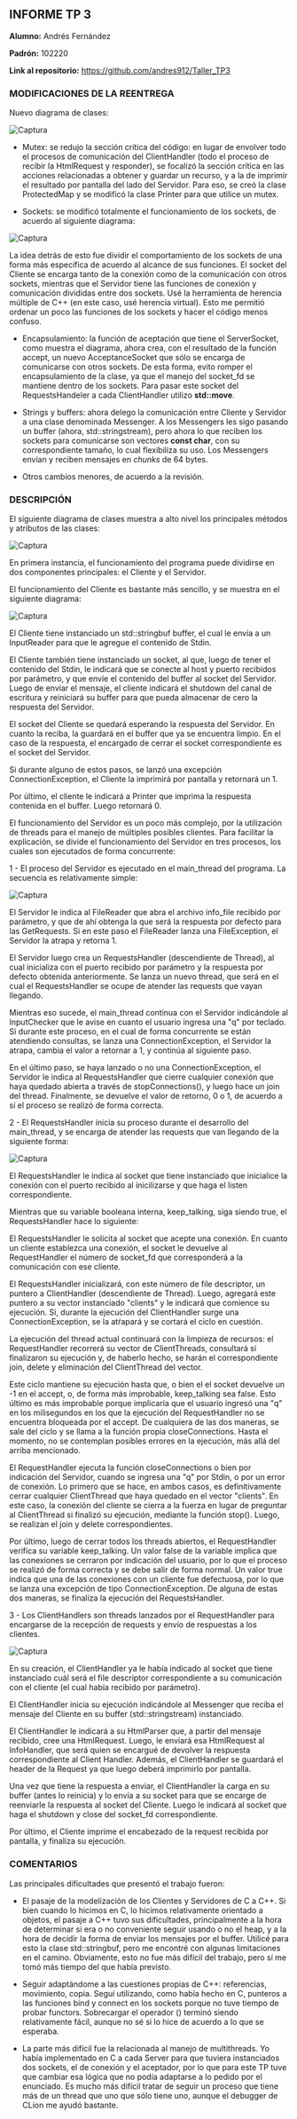 ## **INFORME TP 3**

**Alumno:** Andrés Fernández

**Padrón:** 102220

**Link al repositorio:** https://github.com/andres912/Taller_TP3


### **MODIFICACIONES DE LA REENTREGA**

Nuevo diagrama de clases:

![Captura](capturas/diagramaDeClases.jpg)

* Mutex: se redujo la sección crítica del código: en lugar de envolver todo el procesos de comunicación del ClientHandler (todo el proceso de recibir la HtmlRequest y responder), se focalizó la sección crítica en las acciones relacionadas a obtener y guardar un recurso, y a la de imprimir el resultado por pantalla del lado del Servidor. Para eso, se creó la clase ProtectedMap y se modificó la clase Printer para que utilice un mutex.

* Sockets: se modificó totalmente el funcionamiento de los sockets, de acuerdo al siguiente diagrama:

![Captura](capturas/sockets.jpg)

La idea detrás de esto fue dividir el comportamiento de los sockets de una forma más específica de acuerdo al alcance de sus funciones. El socket del Cliente se encarga tanto de la conexión como de la comunicación con otros sockets, mientras que el Servidor tiene las funciones de conexión y comunicación divididas entre dos sockets. Usé la herramienta de herencia múltiple de C++ (en este caso, usé herencia virtual). Esto me permitió ordenar un poco las funciones de los sockets y hacer el código menos confuso.

* Encapsulamiento: la función de aceptación que tiene el ServerSocket, como muestra el diagrama, ahora crea, con el resultado de la función accept, un nuevo AcceptanceSocket que sólo se encarga de comunicarse con otros sockets. De esta forma, evito romper el encapsulamiento de la clase, ya que el manejo del socket_fd se mantiene dentro de los sockets. Para pasar este socket del RequestsHandeler a cada ClientHandler utilizo **std::move**.

* Strings y buffers: ahora delego la comunicación entre Cliente y Servidor a una clase denominada Messenger. A los Messengers les sigo pasando un buffer (ahora, std::stringstream), pero ahora lo que reciben los sockets para comunicarse son vectores **const char**, con su correspondiente tamaño, lo cual flexibiliza su uso. Los Messengers envían y reciben mensajes en *chunks* de 64 bytes.

* Otros cambios menores, de acuerdo a la revisión.

### **DESCRIPCIÓN**


El siguiente diagrama de clases muestra a alto nivel los principales métodos y atributos de las clases:

![Captura](capturas/diagramaDeClases.jpg)

En primera instancia, el funcionamiento del programa puede dividirse en dos componentes principales: el Cliente y el Servidor.

El funcionamiento del Cliente es bastante más sencillo, y se muestra en el siguiente diagrama:

![Captura](capturas/secuenciaClient.png)

El Cliente tiene instanciado un std::stringbuf buffer, el cual le envía a un InputReader para que le agregue el contenido de Stdin.

El Cliente también tiene instanciado un socket, al que, luego de tener el contenido del Stdin, le indicará que se conecte al host y puerto recibidos por parámetro, y que envíe el contenido del buffer al socket del Servidor. Luego de enviar el mensaje, el cliente indicará el shutdown del canal de escritura y reiniciará su buffer para que pueda almacenar de cero la respuesta del Servidor.

El socket del Cliente se quedará esperando la respuesta del Servidor. En cuanto la reciba, la guardará en el buffer que ya se encuentra limpio. En el caso de la respuesta, el encargado de cerrar el socket correspondiente es el socket del Servidor.


Si durante alguno de estos pasos, se lanzó una excepción ConnectionException, el Cliente la imprimirá por pantalla y retornará un 1.

Por último, el cliente le indicará a Printer que imprima la respuesta contenida en el buffer. Luego retornará 0.

El funcionamiento del Servidor es un poco más complejo, por la utilización de threads para el manejo de múltiples posibles clientes. Para facilitar la explicación, se divide el funcionamiento del Servidor en tres procesos, los cuales son ejecutados de forma concurrente:


1 - El proceso del Servidor es ejecutado en el main_thread del programa. La secuencia es relativamente simple:

![Captura](capturas/secuenciaServer.png)

El Servidor le indica al FileReader que abra el archivo info_file recibido por parámetro, y que de ahí obtenga la que será la respuesta por defecto para las GetRequests. Si en este paso el FileReader lanza una FileException, el Servidor la atrapa y retorna 1.

El Servidor luego crea un RequestsHandler (descendiente de Thread), al cual inicializa con el puerto recibido por parámetro y la respuesta por defecto obtenida anteriormente. Se lanza un nuevo thread, que será en el cual el RequestsHandler se ocupe de atender las requests que vayan llegando.

Mientras eso sucede, el main_thread continua con el Servidor indicándole al InputChecker que le avise en cuanto el usuario ingresa una "q" por teclado. Si durante este proceso, en el cual de forma concurrente se están atendiendo consultas, se lanza una ConnectionException, el Servidor la atrapa, cambia el valor a retornar a 1, y continúa al siguiente paso.

En el último paso, se haya lanzado o no una ConnectionException, el Servidor le indica al RequestsHandler que cierre cualquier conexión que haya quedado abierta a través de stopConnections(), y luego hace un join del thread. Finalmente, se devuelve el valor de retorno, 0 o 1, de acuerdo a sí el proceso se realizó de forma correcta.

2 - El RequestsHandler inicia su proceso durante el desarrollo del main_thread, y se encarga de atender las requests que van llegando de la siguiente forma:

![Captura](capturas/secuenciaRequestsHandler.png)

El RequestsHandler le indica al socket que tiene instanciado que inicialice la conexión con el puerto recibido al inicilizarse y que haga el listen correspondiente.

Mientras que su variable booleana interna, keep_talking, siga siendo true, el RequestsHandler hace lo siguiente:

El RequestsHandler le solicita al socket que acepte una conexión. En cuanto un cliente establezca una conexión, el socket le devuelve al RequestHandler el número de socket_fd que corresponderá a la comunicación con ese cliente.

El RequestsHandler inicializará, con este número de file descriptor, un puntero a ClientHandler (descendiente de Thread). Luego, agregará este puntero a su vector instanciado "clients" y le indicará que comience su ejecución. Si, durante la ejecución del ClientHandler surge una ConnectionException, se la atŕapará y se cortará el ciclo en cuestión.

La ejecución del thread actual continuará con la limpieza de recursos: el RequestHandler recorrerá su vector de ClientThreads, consultará si finalizaron su ejecución y, de haberlo hecho, se harán el correspondiente join, delete y eliminación del ClientThread del vector.

Este ciclo mantiene su ejecución hasta que, o bien el el socket devuelve un -1 en el accept, o, de forma más improbable, keep_talking sea false. Esto último es más improbable porque implicaría que el usuario ingresó una "q" en los milisegundos en los que la ejecución del RequestHandler no se encuentra bloqueada por el accept. De cualquiera de las dos maneras, se sale del ciclo y se llama a la función propia closeConnections. Hasta el momento, no se contemplan posibles errores en la ejecución, más allá del arriba mencionado.

El RequestHandler ejecuta la función closeConnections o bien por indicación del Servidor, cuando se ingresa una "q" por Stdin, o por un error de conexión. Lo primero que se hace, en ambos casos, es definitivamente cerrar cualquier ClientThread que haya quedado en el vector "clients". En este caso, la conexión del cliente se cierra a la fuerza en lugar de preguntar al ClientThread si finalizó su ejecución, mediante la función stop(). Luego, se realizan el join y delete correspondientes.

Por último, luego de cerrar todos los threads abiertos, el RequestHandler verifica su variable keep_talking. Un valor false de la variable implica que las conexiones se cerraron por indicación del usuario, por lo que el proceso se realizó de forma correcta y se debe salir de forma normal. Un valor true indica que una de las conexiones con un cliente fue defectuosa, por lo que se lanza una excepción de tipo ConnectionException. De alguna de estas dos maneras, se finaliza la ejecución del RequestsHandler.

3 - Los ClientHandlers son threads lanzados por el RequestHandler para encargarse de la recepción de requests y envío de respuestas a los clientes.

![Captura](capturas/secuenciaClientHandler.png)

En su creación, el ClientHandler ya le había indicado al socket que tiene instanciado cuál será el file descriptor correspondiente a su comunicación con el cliente (el cual había recibido por parámetro).

El ClientHandler inicia su ejecución indicándole al Messenger que reciba el mensaje del Cliente en su buffer (std::stringstream) instanciado.

El ClientHandler le indicará a su HtmlParser que, a partir del mensaje recibido, cree una HtmlRequest. Luego, le enviará esa HtmlRequest al InfoHandler, que será quien se encargué de devolver la respuesta correspondiente al Client Handler. Además, el ClientHandler se guardará el header de la Request ya que luego deberá imprimirlo por pantalla.

Una vez que tiene la respuesta a enviar, el ClientHandler la carga en su buffer (antes lo reinicia) y lo envía a su socket para que se encarge de reenviarle la respuesta al socket del Cliente. Luego le indicará al socket que haga el shutdown y close del socket_fd correspondiente.

Por último, el Cliente imprime el encabezado de la request recibida por pantalla, y finaliza su ejecución.


### **COMENTARIOS**

Las principales dificultades que presentó el trabajo fueron:

* El pasaje de la modelización de los Clientes y Servidores de C a C++. Si bien cuando lo hicimos en C, lo hicimos relativamente orientado a objetos, el pasaje a C++ tuvo sus dificultades, principalmente a la hora de determinar si era o no conveniente seguir usando o no el heap, y a la hora de decidir la forma de enviar los mensajes por el buffer. Utilicé para esto la clase std::stringbuf, pero me encontré con algunas limitaciones en el camino. Obviamente, esto no fue más difícil del trabajo, pero sí me tomó más tiempo del que había previsto.

* Seguir adaptándome a las cuestiones propias de C++: referencias, movimiento, copia. Seguí utilizando, como había hecho en C, punteros a las funciones bind y connect en los sockets porque no tuve tiempo de probar functors. Sobrecargar el operador () terminó siendo relativamente fácil, aunque no sé si lo hice de acuerdo a lo que se esperaba.

* La parte más difícil fue la relacionada al manejo de multithreads. Yo había implementado en C a cada Server para que tuviera instanciados dos sockets, el de conexión y el aceptador, por lo que para este TP tuve que cambiar esa lógica que no podía adaptarse a lo pedido por el enunciado. Es mucho más difícil tratar de seguir un proceso que tiene más de un thread que uno que sólo tiene uno, aunque el debugger de CLion me ayudó bastante.



